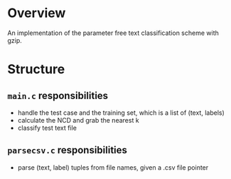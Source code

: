 # Overview

An implementation of the parameter free text classification scheme with gzip.

# Structure
## `main.c` responsibilities
+ handle the test case and the training set, which is a list of (text, labels)
+ calculate the NCD and grab the nearest k
+ classify test text file

## `parsecsv.c` responsibilities
+ parse (text, label) tuples from file names, given a .csv file pointer

## 